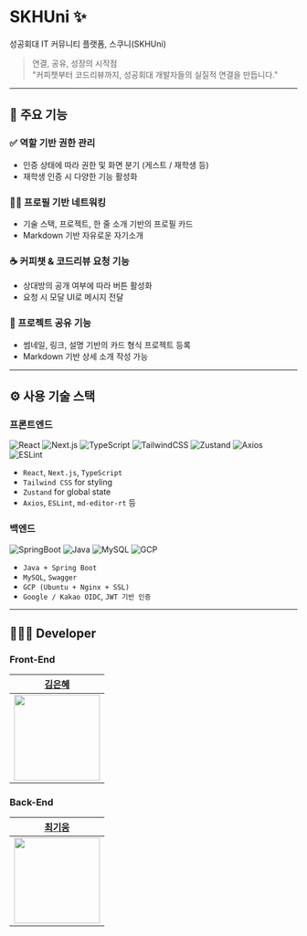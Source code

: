 # SKHUni ✨

성공회대 IT 커뮤니티 플랫폼, 스쿠니(SKHUni)

> 연결, 공유, 성장의 시작점  
> "커피챗부터 코드리뷰까지, 성공회대 개발자들의 실질적 연결을 만듭니다."

---

## 🧩 주요 기능

### ✅ 역할 기반 권한 관리

- 인증 상태에 따라 권한 및 화면 분기 (게스트 / 재학생 등)
- 재학생 인증 시 다양한 기능 활성화

### 🧑‍💻 프로필 기반 네트워킹

- 기술 스택, 프로젝트, 한 줄 소개 기반의 프로필 카드
- Markdown 기반 자유로운 자기소개

### ☕ 커피챗 & 코드리뷰 요청 기능

- 상대방의 공개 여부에 따라 버튼 활성화
- 요청 시 모달 UI로 메시지 전달

### 📂 프로젝트 공유 기능

- 썸네일, 링크, 설명 기반의 카드 형식 프로젝트 등록
- Markdown 기반 상세 소개 작성 가능

---

## ⚙️ 사용 기술 스택

### 프론트엔드

![React](https://img.shields.io/badge/React-61DAFB?style=flat&logo=react&logoColor=black)
![Next.js](https://img.shields.io/badge/Next.js-000000?style=flat&logo=next.js&logoColor=white)
![TypeScript](https://img.shields.io/badge/TypeScript-3178C6?style=flat&logo=typescript&logoColor=white)
![TailwindCSS](https://img.shields.io/badge/TailwindCSS-06B6D4?style=flat&logo=tailwindcss&logoColor=white)
![Zustand](https://img.shields.io/badge/Zustand-7749BD?style=flat&logo=Zulip&logoColor=white)
![Axios](https://img.shields.io/badge/Axios-5A29E4?style=flat&logo=axios&logoColor=white)
![ESLint](https://img.shields.io/badge/ESLint-4B32C3?style=flat&logo=eslint&logoColor=white)

- `React`, `Next.js`, `TypeScript`
- `Tailwind CSS` for styling
- `Zustand` for global state
- `Axios`, `ESLint`, `md-editor-rt` 등

### 백엔드

![SpringBoot](https://img.shields.io/badge/SpringBoot-6DB33F?style=flat&logo=Spring&logoColor=white)
![Java](https://img.shields.io/badge/Java-007396?style=flat&logo=Java&logoColor=white)
![MySQL](https://img.shields.io/badge/MySQL-4479A1?style=flat&logo=mysql&logoColor=white)
![GCP](https://img.shields.io/badge/GCP-4285F4?style=flat&logo=googlecloud&logoColor=white)

- `Java + Spring Boot`
- `MySQL`, `Swagger`
- `GCP (Ubuntu + Nginx + SSL)`
- `Google / Kakao OIDC`, `JWT 기반 인증`

---

## 👩🏻‍💻 Developer

### Front-End

|          [김은혜](https://github.com/gracekim527)          |
| :--------------------------------------------------------: |
| <img src="https://github.com/gracekim527.png" width="150"> |

### Back-End

|          [최기웅](https://github.com/giwoong01)          |
| :------------------------------------------------------: |
| <img src="https://github.com/giwoong01.png" width="150"> |
